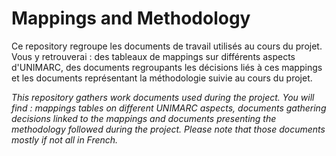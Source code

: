 # Mappings and Methodology
Ce repository regroupe les documents de travail utilisés au cours du projet. Vous y retrouverai : des tableaux de mappings sur différents aspects d'UNIMARC, des documents regroupants les décisions liés à ces mappings et les documents représentant la méthodologie suivie au cours du projet.

_This repository gathers work documents used during the project. You will find : mappings tables on different UNIMARC aspects, documents gathering decisions linked to the mappings and documents presenting the methodology followed during the project. Please note that those documents mostly if not all in French._
